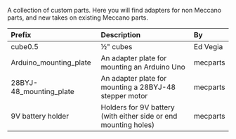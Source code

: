 A collection of custom parts. Here you will find adapters for non Meccano parts, and new takes on existing Meccano parts.

Prefix | Description | By
:--- | :--- | :---
cube0.5 | &frac12;" cubes | Ed Vegia
Arduino_mounting_plate | An adapter plate for mounting an Arduino Uno | mecparts
28BYJ-48_mounting_plate | An adapter plate for mounting a 28BYJ-48 stepper motor | mecparts
9V battery holder | Holders for 9V battery (with either side or end mounting holes) | mecparts

